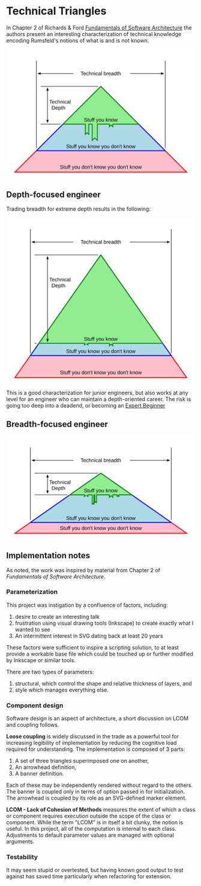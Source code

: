 # Technical Triangles

In Chapter 2 of Richards & Ford [Fundamentals of Software Architecture](https://www.goodreads.com/book/show/44144493-fundamentals-of-software-architecture) the authors present an interesting characterization of technical knowledge encoding Rumsfeld's notions of what is and is not known.

![Technical triangle](images/sswe.svg)


## Depth-focused engineer

Trading breadth for extreme depth results in the following:

![Depth-focused](images/jswe.svg)

This is a good characterization for junior engineers, but also works at any level for an engineer who can maintain a depth-oriented career. The risk is going too deep into a deadend, or becoming an [Expert Beginner](https://daedtech.com/how-developers-stop-learning-rise-of-the-expert-beginner/)


## Breadth-focused engineer

![Breadth-focused](images/pswe.svg)


## Implementation notes

As noted, the work was inspired by material from Chapter 2 of _Fundamentals of Software Architecture_.

### Parameterization

This project was instigation by a confluence of factors, including:

1. desire to create an interesting talk
2. frustration using visual drawing tools (Inkscape) to create exactly what I wanted to see
3. An intermittent interest in SVG dating back at least 20 years

These factors were sufficient to inspire a scripting solution, to at least provide a workable base file which could be touched up or further modified by Inkscape or similar tools.

There are two types of parameters:

1. structural, which control the shape and relative thickness of layers, and
2. style which manages everything else.



### Component design

Software design is an aspect of architecture, a short discussion
on LCOM and coupling follows.

**Loose coupling** is widely discussed in the trade as a powerful
tool for increasing legibility of implementation by reducing
the cognitive load required for understanding. The implementation
is composed of 3 parts:

1. A set of three triangles superimposed one on another,
2. An arrowhead definition,
3. A banner definition.

Each of these may be independently rendered without regard
to the others. The banner is coupled only in terms of option
passed in for initialization. The arrowhead is coupled by
its role as an SVG-defined marker element. 

**LCOM - Lack of Cohesion of Methods** measures the extent of
which a class or component requires execution outside the
scope of the class or component. While the term "LCOM" is in
itself a bit clunky, the notion is useful. In this project,
all of the computation is internal to each class. Adjustments
to default parameter values are managed with optional arguments.


### Testability

It may seem stupid or overtested, but having known good output to test
against has saved time particularly when refactoring for extension.